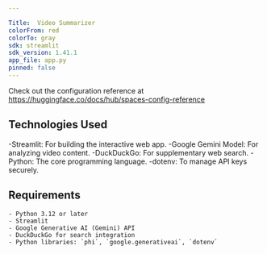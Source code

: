 ```yaml
---

Title:  Video Summarizer
colorFrom: red
colorTo: gray
sdk: streamlit
sdk_version: 1.41.1
app_file: app.py
pinned: false
---
```


Check out the configuration reference at https://huggingface.co/docs/hub/spaces-config-reference

## Technologies Used
 -Streamlit: For building the interactive web app.
 -Google Gemini Model: For analyzing video content.
 -DuckDuckGo: For supplementary web search.
 -Python: The core programming language.
 -dotenv: To manage API keys securely.


## Requirements
    - Python 3.12 or later
    - Streamlit
    - Google Generative AI (Gemini) API
    - DuckDuckGo for search integration
    - Python libraries: `phi`, `google.generativeai`, `dotenv`
